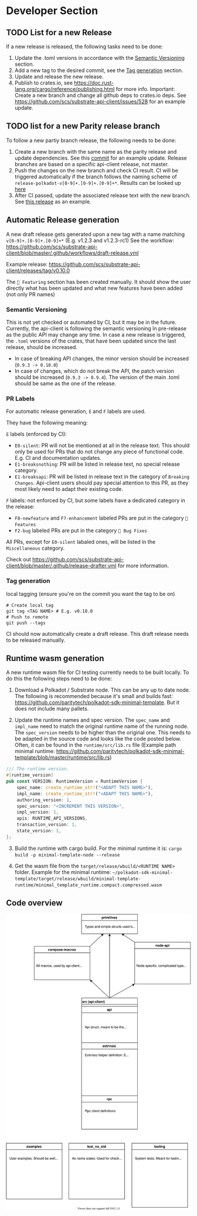 # Developer Section

## TODO List for a new Release
If a new release is released, the following tasks need to be done:
1. Update the .toml versions in accordance with the [Semantic Versioning](#semantic-versioning) section.
2. Add a new tag to the desired commit, see the [Tag generation](#tag-generation) section.
3. Update and release the new release.
4. Publish to crates.io, see https://doc.rust-lang.org/cargo/reference/publishing.html for more info. Important: Create a new branch and change all github deps to crates.io deps. See https://github.com/scs/substrate-api-client/issues/528 for an example update.

## TODO list for a new Parity release branch
To follow a new partiy branch release, the following needs to be done:
1. Create a new branch with the same name as the parity release and update dependencies. See this [commit](https://github.com/scs/substrate-api-client/commit/a50833a922ff98ae59e2fc587e0ab5466b3acab2) for an example update. Release branches are based on a specific api-client release, not master.
2. Push the changes on the new branch and check CI result. CI will be triggered automatically if the branch follows the naming scheme of `release-polkadot-v[0-9]+.[0-9]+.[0-9]+*`. Results can be looked up [here](https://github.com/scs/substrate-api-client/actions)
3. After CI passed, update the associated release text with the new branch. See [this release](https://github.com/scs/substrate-api-client/releases/tag/v0.16.0) as an example.


## Automatic Release generation

A new draft release gets generated upon a new tag with a name matching `v[0-9]+.[0-9]+.[0-9]+*` (E.g. v1.2.3 and v1.2.3-rc1)
See the workflow: https://github.com/scs/substrate-api-client/blob/master/.github/workflows/draft-release.yml

Example release: https://github.com/scs/substrate-api-client/releases/tag/v0.10.0

The `🎉 Featuring` section has been created manually. It should show the user directly what has been updated and what new features have been added (not only PR names)

### Semantic Versioning
This is not yet checked or automated by CI, but it may be in the future. Currently, the api-client is following the semantic versioning în pre-release as the public API may change any time.
In case a new release is triggered, the `.toml` versions of the crates, that have been updated since the last release, should be increased.
- In case of breaking API changes, the minor version should be increased (`0.9.3 -> 0.10.0`)
- In case of changes, which do not break the API, the patch version should be increased (`0.9.3 -> 0.9.4`).
The version of the main .toml should be same as the one of the release.

### PR Labels
For automatic release generation, `E` and `F` labels are used.

They have the following meaning:

`E` labels (enforced by CI):
- `E0-silent`: PR will not be mentioned at all in the release text. This should only be used for PRs that do not change any piece of functional code. E.g. CI and documentation updates.
- `E1-breaksnothing`: PR will be listed in release text, no special release category.
- `E1-breaksapi`: PR will be listed in release text in the category of `Breaking Changes`. Api-client users should pay special attention to this PR, as they most likely need to adapt their existing code.

`F` labels: not enforced by CI, but some labels have a dedicated category in the release:
- `F8-newfeature` and `F7-enhancement` labeled PRs are put in the category `🌈 Features`
- `F2-bug` labeled PRs are put in the category `🐛 Bug Fixes`

All PRs, except for `E0-silent` labaled ones, will be listed in the `Miscellaneous` category.

Check out https://github.com/scs/substrate-api-client/blob/master/.github/release-drafter.yml for more information.


### Tag generation
local tagging (ensure you're on the commit you want the tag to be on)
```
# Create local tag
git tag <TAG NAME> # E.g. v0.10.0
# Push to remote
git push --tags
```
CI should now automatically create a draft release. This draft release needs to be released manually.

## Runtime wasm generation
A new runtime wasm file for CI testing currently needs to be built locally. To do this the following steps need to be done:
1. Download a Polkadot / Substrate node. This can be any up to date node. The following is recommended because it's small and builds fast: https://github.com/paritytech/polkadot-sdk-minimal-template. But it does not include many pallets.

2. Update the runtime names and spec version. The `spec_name` and `impl_name` need to match the original runtime name of the running node. The `spec_version` needs to be higher than the original one.
This needs to be adapted in the source code and looks like the code posted below. Often, it can be found in the `runtime/src/lib.rs` file (Example path minimal runtime: https://github.com/paritytech/polkadot-sdk-minimal-template/blob/master/runtime/src/lib.rs)
```rust
/// The runtime version.
#[runtime_version]
pub const VERSION: RuntimeVersion = RuntimeVersion {
	spec_name: create_runtime_str!("<ADAPT THIS NAME>"),
	impl_name: create_runtime_str!("<ADAPT THIS NAME>"),
	authoring_version: 1,
	spec_version: "<INCREMENT THIS VERSION>",
	impl_version: 1,
	apis: RUNTIME_API_VERSIONS,
	transaction_version: 1,
	state_version: 1,
};
```

3. Build the runtime with cargo build. For the minimal runtime it is: `cargo build -p minimal-template-node --release`


4. Get the wasm file from the `target/release/wbuild/<RUNTIME NAME>` folder. Example for the minimal runtime: `~/polkadot-sdk-minimal-template/target/release/wbuild/minimal-template-runtime/minimal_template_runtime.compact.compressed.wasm`


## Code overview
<p align="center">
<img src=./overview_code_structure.svg width = 700>
</p>

